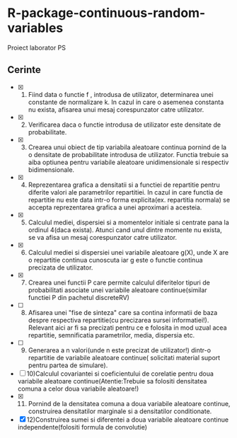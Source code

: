# R-package-continuous-random-variables
Proiect laborator PS

## Cerinte
- [X] 1) Fiind data o functie f , introdusa de utilizator, determinarea unei constante de
normalizare k. In cazul in care o asemenea constanta nu exista, afisarea unui mesaj
corespunzator catre utilizator.
- [X] 2) Verificarea daca o functie introdusa de utilizator este densitate de probabilitate.
- [X] 3) Crearea unui obiect de tip variabila aleatoare continua pornind de la o densitate de 
probabilitate introdusa de utilizator. Functia trebuie sa aiba optiunea pentru variabile 
aleatoare unidimensionale si respectiv bidimensionale.
- [X] 4) Reprezentarea grafica a densitatii si a functiei de repartitie pentru diferite valori ale 
parametrilor repartitiei. In cazul in care functia de repartitie nu este data intr-o forma 
explicita(ex. repartitia normala) se accepta reprezentarea grafica a unei aproximari a 
acesteia.
- [X] 5) Calculul mediei, dispersiei si a momentelor initiale si centrate pana la ordinul 4(daca 
exista). Atunci cand unul dintre momente nu exista, se va afisa un mesaj corespunzator 
catre utilizator.
- [X] 6) Calculul mediei si dispersiei unei variabile aleatoare g(X), unde X are o repartitie 
continua cunoscuta iar g este o functie continua precizata de utilizator.
- [x] 7) Crearea unei functii P care permite calculul diferitelor tipuri de probabilitati asociate 
unei variabile aleatoare continue(similar functiei P din pachetul discreteRV) 
- [ ] 8) Afisarea unei "fise de sinteza" care sa contina informatii de baza despre respectiva 
repartitie(cu precizarea sursei informatiei!). Relevant aici ar fi sa precizati pentru ce e 
folosita in mod uzual acea repartitie, semnificatia parametrilor, media, dispersia etc.
- [ ] 9) Generarea a n valori(unde n este precizat de utilizator!) dintr-o repartitie de variabile 
aleatoare continue( solicitati material suport pentru partea de simulare).
- [ ] 10)Calculul covariantei si coeficientului de corelatie pentru doua variabile aleatoare 
continue(Atentie:Trebuie sa folositi densitatea comuna a celor doua variabile 
aleatoare!)
- [X] 11) Pornind de la densitatea comuna a doua variabile aleatoare continue, construirea 
densitatilor marginale si a densitatilor conditionate.
- [X] 12)Construirea sumei si diferentei a doua variabile aleatoare continue
independente(folositi formula de convolutie)
